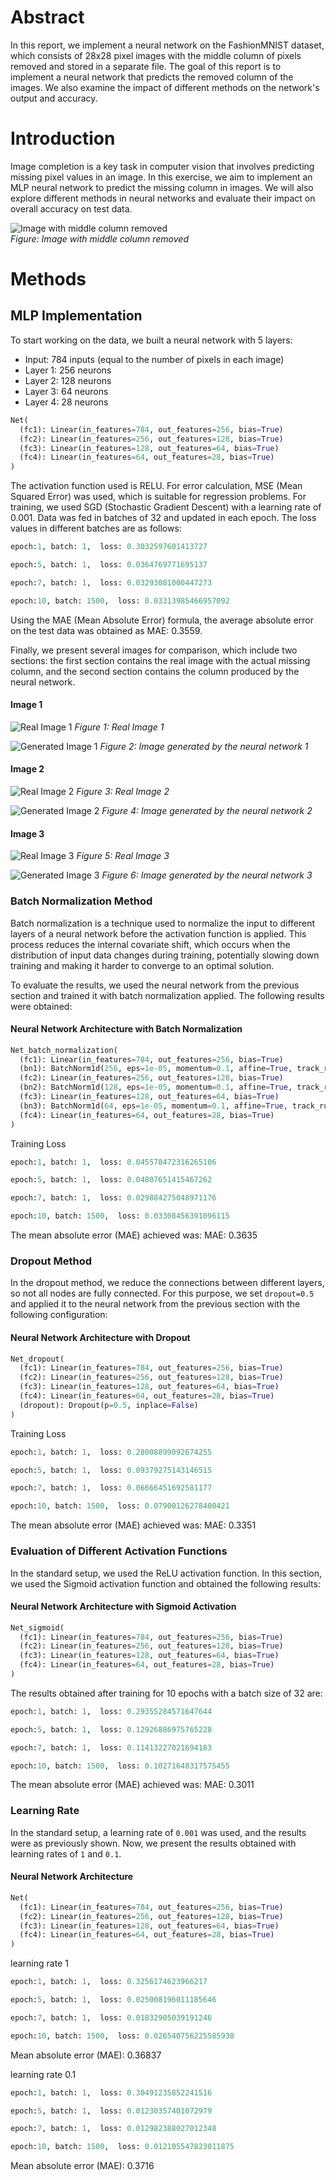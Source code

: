 # Abstract

In this report, we implement a neural network on the FashionMNIST dataset, which consists of 28x28 pixel images with the middle column of pixels removed and stored in a separate file. The goal of this report is to implement a neural network that predicts the removed column of the images. We also examine the impact of different methods on the network's output and accuracy.

# Introduction

Image completion is a key task in computer vision that involves predicting missing pixel values in an image. In this exercise, we aim to implement an MLP neural network to predict the missing column in images. We will also explore different methods in neural networks and evaluate their impact on overall accuracy on test data.

![Image with middle column removed](7.jpg)  
*Figure: Image with middle column removed*

# Methods

## MLP Implementation

To start working on the data, we built a neural network with 5 layers:
- Input: 784 inputs (equal to the number of pixels in each image)
- Layer 1: 256 neurons
- Layer 2: 128 neurons
- Layer 3: 64 neurons
- Layer 4: 28 neurons

```python
Net(
  (fc1): Linear(in_features=784, out_features=256, bias=True)
  (fc2): Linear(in_features=256, out_features=128, bias=True)
  (fc3): Linear(in_features=128, out_features=64, bias=True)
  (fc4): Linear(in_features=64, out_features=28, bias=True)
)
```

The activation function used is RELU. For error calculation, MSE (Mean Squared Error) was used, which is suitable for regression problems. For training, we used SGD (Stochastic Gradient Descent) with a learning rate of 0.001. Data was fed in batches of 32 and updated in each epoch. The loss values in different batches are as follows:
```python
epoch:1, batch: 1,  loss: 0.3032597601413727

epoch:5, batch: 1,  loss: 0.0364769771695137

epoch:7, batch: 1,  loss: 0.03293081000447273

epoch:10, batch: 1500,  loss: 0.03313985466957092
```
Using the MAE (Mean Absolute Error) formula, the average absolute error on the test data was obtained as MAE: 0.3559.

Finally, we present several images for comparison, which include two sections: the first section contains the real image with the actual missing column, and the second section contains the column produced by the neural network.

#### Image 1

![Real Image 1](1.jpg)
*Figure 1: Real Image 1*

![Generated Image 1](2.jpg)
*Figure 2: Image generated by the neural network 1*

#### Image 2

![Real Image 2](3.jpg)
*Figure 3: Real Image 2*

![Generated Image 2](4.jpg)
*Figure 4: Image generated by the neural network 2*

#### Image 3

![Real Image 3](5.jpg)
*Figure 5: Real Image 3*

![Generated Image 3](6.jpg)
*Figure 6: Image generated by the neural network 3*



### Batch Normalization Method

Batch normalization is a technique used to normalize the input to different layers of a neural network before the activation function is applied. This process reduces the internal covariate shift, which occurs when the distribution of input data changes during training, potentially slowing down training and making it harder to converge to an optimal solution.

To evaluate the results, we used the neural network from the previous section and trained it with batch normalization applied. The following results were obtained:

#### Neural Network Architecture with Batch Normalization

```python
Net_batch_normalization(
  (fc1): Linear(in_features=784, out_features=256, bias=True)
  (bn1): BatchNorm1d(256, eps=1e-05, momentum=0.1, affine=True, track_running_stats=True)
  (fc2): Linear(in_features=256, out_features=128, bias=True)
  (bn2): BatchNorm1d(128, eps=1e-05, momentum=0.1, affine=True, track_running_stats=True)
  (fc3): Linear(in_features=128, out_features=64, bias=True)
  (bn3): BatchNorm1d(64, eps=1e-05, momentum=0.1, affine=True, track_running_stats=True)
  (fc4): Linear(in_features=64, out_features=28, bias=True)
)
```
Training Loss

```python
epoch:1, batch: 1,  loss: 0.045578472316265106

epoch:5, batch: 1,  loss: 0.04807651415467262

epoch:7, batch: 1,  loss: 0.029884275048971176

epoch:10, batch: 1500,  loss: 0.03308456391096115
```

The mean absolute error (MAE) achieved was: MAE: 0.3635




### Dropout Method

In the dropout method, we reduce the connections between different layers, so not all nodes are fully connected. For this purpose, we set `dropout=0.5` and applied it to the neural network from the previous section with the following configuration:

#### Neural Network Architecture with Dropout

```python
Net_dropout(
  (fc1): Linear(in_features=784, out_features=256, bias=True)
  (fc2): Linear(in_features=256, out_features=128, bias=True)
  (fc3): Linear(in_features=128, out_features=64, bias=True)
  (fc4): Linear(in_features=64, out_features=28, bias=True)
  (dropout): Dropout(p=0.5, inplace=False)
)
```

Training Loss

```python
epoch:1, batch: 1,  loss: 0.28008899092674255

epoch:5, batch: 1,  loss: 0.09379275143146515

epoch:7, batch: 1,  loss: 0.06666451692581177

epoch:10, batch: 1500,  loss: 0.07900126278400421
```

The mean absolute error (MAE) achieved was: MAE: 0.3351




### Evaluation of Different Activation Functions

In the standard setup, we used the ReLU activation function. In this section, we used the Sigmoid activation function and obtained the following results:

#### Neural Network Architecture with Sigmoid Activation

```python
Net_sigmoid(
  (fc1): Linear(in_features=784, out_features=256, bias=True)
  (fc2): Linear(in_features=256, out_features=128, bias=True)
  (fc3): Linear(in_features=128, out_features=64, bias=True)
  (fc4): Linear(in_features=64, out_features=28, bias=True)
)
```

The results obtained after training for 10 epochs with a batch size of 32 are:

```python
epoch:1, batch: 1,  loss: 0.29355284571647644

epoch:5, batch: 1,  loss: 0.12926886975765228

epoch:7, batch: 1,  loss: 0.11413227021694183

epoch:10, batch: 1500,  loss: 0.10271648317575455
```
The mean absolute error (MAE) achieved was: MAE: 0.3011




### Learning Rate

In the standard setup, a learning rate of `0.001` was used, and the results were as previously shown. Now, we present the results obtained with learning rates of `1` and `0.1`.

#### Neural Network Architecture

```python
Net(
  (fc1): Linear(in_features=784, out_features=256, bias=True)
  (fc2): Linear(in_features=256, out_features=128, bias=True)
  (fc3): Linear(in_features=128, out_features=64, bias=True)
  (fc4): Linear(in_features=64, out_features=28, bias=True)
)
```
learning rate 1
```python
epoch:1, batch: 1,  loss: 0.3256174623966217

epoch:5, batch: 1,  loss: 0.025008196011185646

epoch:7, batch: 1,  loss: 0.01832905039191246

epoch:10, batch: 1500,  loss: 0.026540756225585938
```
Mean absolute error (MAE): 0.36837



learning rate 0.1

```python
epoch:1, batch: 1,  loss: 0.30491235852241516

epoch:5, batch: 1,  loss: 0.01230357401072979

epoch:7, batch: 1,  loss: 0.012982388027012348

epoch:10, batch: 1500,  loss: 0.012105547823011875
```
Mean absolute error (MAE): 0.3716



